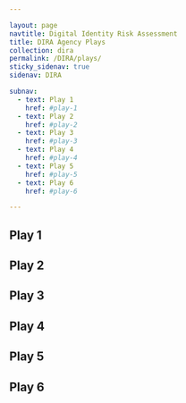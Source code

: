```yaml
---

layout: page
navtitle: Digital Identity Risk Assessment
title: DIRA Agency Plays
collection: dira
permalink: /DIRA/plays/
sticky_sidenav: true
sidenav: DIRA

subnav:
  - text: Play 1
    href: #play-1
  - text: Play 2
    href: #play-2
  - text: Play 3
    href: #play-3
  - text: Play 4
    href: #play-4
  - text: Play 5
    href: #play-5
  - text: Play 6
    href: #play-6

---
```


## Play 1

## Play 2

## Play 3

## Play 4

## Play 5

## Play 6
